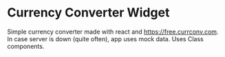# Currency Converter Widget
 Simple currency converter made with react and https://free.currconv.com.
 In case server is down (quite often), app uses mock data.
 Uses Class components.
